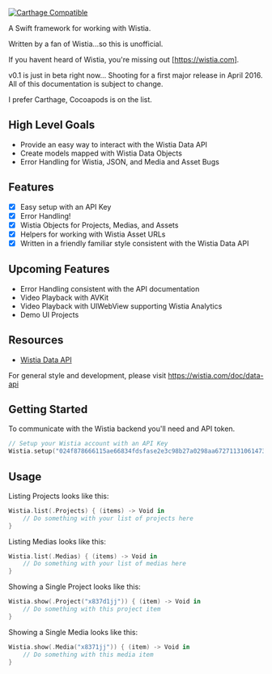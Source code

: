 
[![Carthage Compatible](https://img.shields.io/badge/Carthage-compatible-4BC51D.svg?style=flat)](https://github.com/Carthage/Carthage)
 
A Swift framework for working with Wistia. 

Written by a fan of Wistia...so this is unofficial.

If you havent heard of Wistia, you're missing out [https://wistia.com].

v0.1 is just in beta right now... Shooting for a first major release in April 2016. All of this documentation is subject to change.

I prefer Carthage, Cocoapods is on the list. 

## High Level Goals

- Provide an easy way to interact with the Wistia Data API
- Create models mapped with Wistia Data Objects
- Error Handling for Wistia, JSON, and Media and Asset Bugs 

## Features

- [x] Easy setup with an API Key
- [x] Error Handling!
- [x] Wistia Objects for Projects, Medias, and Assets
- [x] Helpers for working with Wistia Asset URLs
- [x] Written in a friendly familiar style consistent with the Wistia Data API

## Upcoming Features

- Error Handling consistent with the API documentation
- Video Playback with AVKit
- Video Playback with UIWebView supporting Wistia Analytics
- Demo UI Projects

## Resources

- [Wistia Data API](https://wistia.com/doc/data-api)

For general style and development, please visit https://wistia.com/doc/data-api

## Getting Started

To communicate with the Wistia backend you'll need and API token.

```swift
// Setup your Wistia account with an API Key
Wistia.setup("024f878666115ae66834fdsfase2e3c98b27a0298aa672711310614735")
```

## Usage

Listing Projects looks like this:

```swift
Wistia.list(.Projects) { (items) -> Void in
    // Do something with your list of projects here
}
```

Listing Medias looks like this:

```swift
Wistia.list(.Medias) { (items) -> Void in
    // Do something with your list of medias here
}
```

Showing a Single Project looks like this:

```swift
Wistia.show(.Project("x837d1jj")) { (item) -> Void in
    // Do something with this project item
}
```

Showing a Single Media looks like this:

```swift
Wistia.show(.Media("x8371jj")) { (item) -> Void in
    // Do something with this media item
}
```